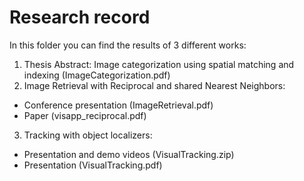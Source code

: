 # Research record

In this folder you can find the results of 3 different works:

1) Thesis Abstract: Image categorization using spatial matching and indexing (ImageCategorization.pdf)
2) Image Retrieval with Reciprocal and shared Nearest Neighbors:
 - Conference presentation (ImageRetrieval.pdf)
 - Paper (visapp_reciprocal.pdf)
3) Tracking with object localizers:
 - Presentation and demo videos (VisualTracking.zip)
 - Presentation (VisualTracking.pdf)
